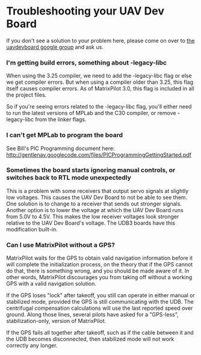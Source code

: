 # Troubleshooting your UAV Dev Board

If you don't see a solution to your problem here, please come on over to [the uavdevboard google group](http://groups.google.com/group/uavdevboard) and ask us.


### I'm getting build errors, something about -legacy-libc

When using the 3.25 compiler, we need to add the -legacy-libc flag or else we get compiler errors.  But when using a compiler older than 3.25, this flag itself causes compiler errors.  As of MatrixPilot 3.0, this flag is included in all the project files.

So if you're seeing errors related to the -legacy-libc flag, you'll either need to run the latest versions of MPLab and the C30 compiler, or remove -legacy-libc from the linker flags.


### I can't get MPLab to program the board

See Bill's PIC Programming document here: http://gentlenav.googlecode.com/files/PICProgrammingGettingStarted.pdf


### Sometimes the board starts ignoring manual controls, or switches back to RTL mode unexpectedly

This is a problem with some receivers that output servo signals at slightly low voltages.  This causes the UAV Dev Board to not be able to see them.  One solution is to change to a receiver that sends out stronger signals.  Another option is to lower the voltage at which the UAV Dev Board runs from 5.0V to 4.5V.  This makes the low receiver voltages look stronger relative to the UAV Dev Board's voltage.  The UDB3 boards have this modification built-in.


### Can I use MatrixPilot without a GPS?

MatrixPilot waits for the GPS to obtain valid navigation information before it will complete the initialization process, on the theory that if the GPS cannot do that, there is something wrong, and you should be made aware of it. In other words, MatrixPilot discourages you from taking off without a working GPS with a valid navigation solution.

If the GPS loses "lock" after takeoff, you still can operate in either manual or stabilized mode, provided the GPS is still communicating with the UDB. The centrifugal compensation calculations will use the last reported speed over ground. Along those lines, several pilots have asked for a "GPS-less", stabilization-only, version of MatrixPilot.

If the GPS fails all together after takeoff, such as if the cable between it and the UDB becomes disconnected, then stabilized mode will not work correctly any longer.